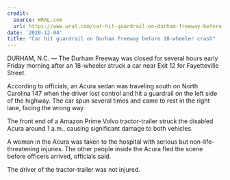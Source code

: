```yaml
---
credit:
  source: WRAL.com
  url: https://www.wral.com/car-hit-guardrail-on-durham-freeway-before-18-wheeler-crash/19413647/
date: '2020-12-04'
title: "Car hit guardrail on Durham Freeway before 18-wheeler crash"
---
```

DURHAM, N.C. — The Durham Freeway was closed for several hours early Friday morning after an 18-wheeler struck a car near Exit 12 for Fayetteville Street.

According to officials, an Acura sedan was traveling south on North Carolina 147 when the driver lost control and hit a guardrail on the left side of the highway. The car spun several times and came to rest in the right lane, facing the wrong way.

The front end of a Amazon Prime Volvo tractor-trailer struck the disabled Acura around 1 a.m., causing significant damage to both vehicles.

A woman in the Acura was taken to the hospital with serious but non-life-threatening injuries. The other people inside the Acura fled the scene before officers arrived, officials said.

The driver of the tractor-trailer was not injured.
